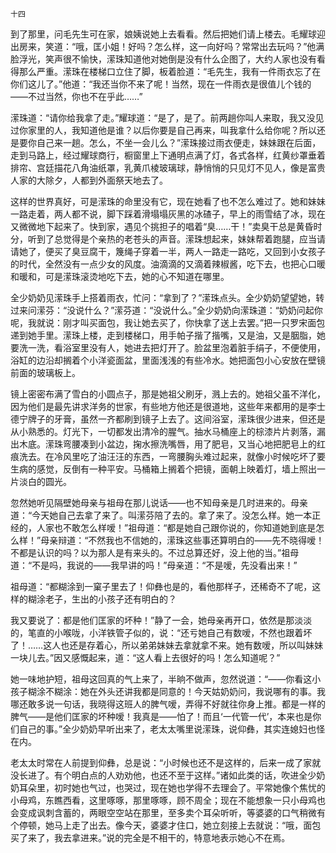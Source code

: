     十四 

   到了那里，问毛先生可在家，娘姨说她上去看看。然后把她们请上楼去。毛耀球迎出房来，笑道：“哦，匡小姐！好吗？怎么样，这一向好吗？常常出去玩吗？”他满脸浮光，笑声很不愉快，潆珠知道他对她倒是没有什么企图了，大约人家也没有看得那么严重。潆珠在楼梯口立住了脚，板着脸道：“毛先生，我有一件雨衣忘了在你们这儿了。”他道：“我还当你不来了呢！当然，现在一件雨衣是很值儿个钱的——不过当然，你也不在乎此……”

   潆珠道：“请你给我拿了走。”耀球道：“是了，是了。前两趟你叫人来取，我又没见过你家里的人，我知道他是谁？以后你要是自己再来，叫我拿什么给你呢？所以还是要你自己来一趟。怎么，不坐一会儿么？”潆珠接过雨衣便走，妹妹跟在后面，走到马路上，经过耀球商行，橱窗里上下通明点满了灯，各式各样，红黄纱罩垂着排帘、宫廷描花八角油纸罩，乳黄爪棱玻璃球，静悄悄的只见灯不见人，像是富贵人家的大除夕，人都到外面祭天地去了。

   这样的世界真好，可是潆珠的命里没有它，现在她看了也不怎么难过了。她和妹妹一路走着，两人都不说，脚下踩着滑塌塌灰黑的冰碴子，早上的雨雪结了冰，现在又微微地下起来了。快到家，遇见个挑担子的唱着“臭……干！”卖臭干总是黄昏时分，听到了总觉得是个亲热的老苍头的声音。潆珠想起来，妹妹帮着跑腿，应当请请她了，便买了臭豆腐干，篾绳子穿着一半，两人一路走一路吃，又回到小女孩子的时代，全然没有一点少女的风度。油滴滴的又滴着辣椒酱，吃下去，也把心口暖和暖和，可是潆珠滚烫地吃下去，她的心不知道在哪里。

   全少奶奶见潆珠手上搭着雨衣，忙问：“拿到了？”潆珠点头。全少奶奶望望她，转过来问潆芬：“没说什么？”潆芬道：“没说什么。”全少奶奶向潆珠道：“奶奶问起你呢，我就说：刚才叫买面包，我让她去买了，你快拿了送上去罢。”把一只罗宋面包递到她手里。潆珠上楼，走到楼梯口，用手帕子揩了揩嘴，又是油，又是胭脂，她要洗一洗，看浴室里没有人，她进去把灯开了。脸盆里泡着脏手绢子，不便使用，浴缸的边沿却搁着个小洋瓷面盆，里面浅浅的有些冷水。她把面包小心安放在壁镜前面的玻璃板上。

   镜上密密布满了雪白的小圆点子，那是她祖父刷牙，溅上去的。她祖父虽不洋化，因为他们是最先讲求洋务的世家，有些地方他还是很道地，这些年来都用的是李士德宁牌子的牙膏，虽然一齐都刷到镜子上去了。这间浴室，潆珠很少进来，但还是从小熟悉的。灯光下，一切都发出清冷的腥气。抽水马桶座上的棕漆片片剥落，漏出木底。潆珠弯腰凑到小盆边，掬水擦洗嘴唇，用了肥皂，又当心地把肥皂上的红痕洗去。在冷风里吃了油汪汪的东西，一弯腰胸头难过起来，就像小时候吃坏了要生病的感觉，反倒有一种平安。马桶箱上搁着个把镜，面朝上映着灯，墙上照出一片淡白的圆光。

   忽然她听见隔壁她母亲与祖母在那儿说话——也不知母亲是几时进来的。母亲道：“今天她自己去拿了来了。叫潆芬陪了去的。拿了来了。没怎么样。她一本正经的，人家也不敢怎么样嗳！”祖母道：“都是她自己跟你说的，你知道她到底是怎么样！”母亲辩道：“不然我也不信她的，潆珠这些事还算明白的——先不晓得嗳！不都是认识的吗？以为那人是有来头的。不过总算还好，没上他的当。”祖母道：“不是吗，我说的——我早讲的吗！”母亲道：“不是嗳，先没看出来！”

   祖母道：“都糊涂到一窠子里去了！仰彝也是的，看他那样子，还稀奇不了呢，这样的糊涂老子，生出的小孩子还有明白的？

   我又要说了：都是他们匡家的坏种！”静了一会，她母亲再开口，依然是那淡淡的，笔直的小喉咙，小洋铁管子似的，说：“还亏她自己有数嗳，不然也跟着坏了！……这人也还是存着心，所以弟弟妹妹去拿就拿不来。她有数嗳，所以叫妹妹一块儿去。”因又感慨起来，道：“这人看上去很好的吗！怎么知道呢？”

   她一味地护短，祖母这回真的气上来了，半晌不做声，忽然说道：“——你看这小孩子糊涂不糊涂：她在外头还讲我都是同意的！今天姑奶奶问，我说哪有的事。我哪还敢多说一句话，我晓得这班人的脾气嗳，弄得不好就往你身上推。都是一样的脾气——是他们匡家的坏种嗳！我真是——怕了！而且‘一代管一代’，本来也是你们自己的事。”全少奶奶早听出来了，老太太嘴里说潆珠，说仰彝，其实连媳妇也怪在内。

   老太太时常在人前提到仰彝，总是说：“小时候也还不是这样的，后来一成了家就没长进了。有个明白点的人劝劝他，也还不至于这样。”诸如此类的话，吹进全少奶奶耳朵里，初时她也气过，也哭过，现在她也学得不去理会了。平常她像个焦忧的小母鸡，东瞧西看，这里啄啄，那里啄啄，顾不周全；现在不能想象一只小母鸡也会变成讽刺含蓄的，两眼空空站在那里，至多卖个耳朵听听，等婆婆的口气稍微有个停顿，她马上走了出去。像今天，婆婆才住口，她立刻接上去就说：“哦，面包买了来了，我去拿进来。”说的完全是不相干的，特意地表示她心不在焉。

